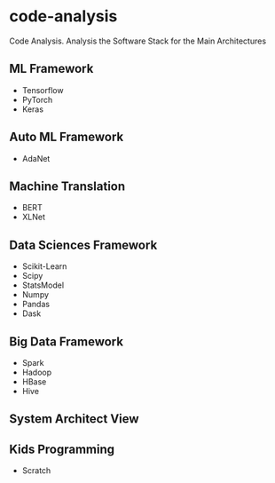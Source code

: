 # code-analysis
Code Analysis.
Analysis the Software Stack for the Main Architectures

## ML Framework
+ Tensorflow
+ PyTorch
+ Keras

## Auto ML Framework
+ AdaNet

## Machine Translation
+ BERT
+ XLNet

## Data Sciences Framework
+ Scikit-Learn
+ Scipy
+ StatsModel
+ Numpy
+ Pandas
+ Dask

## Big Data Framework
+ Spark
+ Hadoop
+ HBase
+ Hive

## System Architect View

## Kids Programming
+ Scratch
